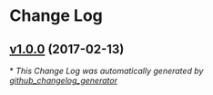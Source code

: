 # Change Log

## [v1.0.0](https://github.com/Yelp/love/tree/v1.0.0) (2017-02-13)


\* *This Change Log was automatically generated by [github_changelog_generator](https://github.com/skywinder/Github-Changelog-Generator)*